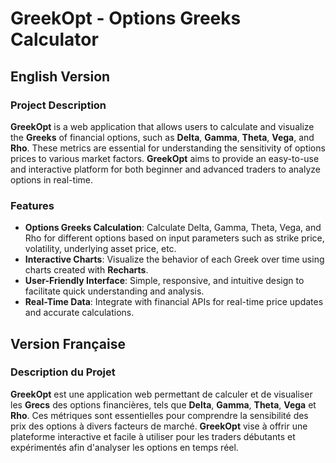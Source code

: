 # GreekOpt - Options Greeks Calculator

## English Version

### Project Description

**GreekOpt** is a web application that allows users to calculate and visualize the **Greeks** of financial options, such as **Delta**, **Gamma**, **Theta**, **Vega**, and **Rho**. These metrics are essential for understanding the sensitivity of options prices to various market factors. **GreekOpt** aims to provide an easy-to-use and interactive platform for both beginner and advanced traders to analyze options in real-time.

### Features

- **Options Greeks Calculation**: Calculate Delta, Gamma, Theta, Vega, and Rho for different options based on input parameters such as strike price, volatility, underlying asset price, etc.
- **Interactive Charts**: Visualize the behavior of each Greek over time using charts created with **Recharts**.
- **User-Friendly Interface**: Simple, responsive, and intuitive design to facilitate quick understanding and analysis.
- **Real-Time Data**: Integrate with financial APIs for real-time price updates and accurate calculations.

## Version Française

### Description du Projet

**GreekOpt** est une application web permettant de calculer et de visualiser les **Grecs** des options financières, tels que **Delta**, **Gamma**, **Theta**, **Vega** et **Rho**. Ces métriques sont essentielles pour comprendre la sensibilité des prix des options à divers facteurs de marché. **GreekOpt** vise à offrir une plateforme interactive et facile à utiliser pour les traders débutants et expérimentés afin d'analyser les options en temps réel.
